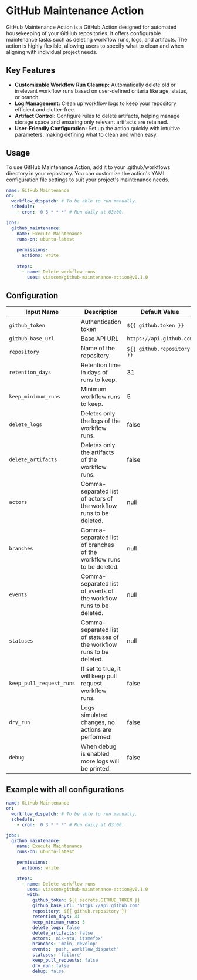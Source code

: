 # GitHub Maintenance Action

GitHub Maintenance Action is a GitHub Action designed for automated housekeeping of your GitHub repositories. It offers
configurable maintenance tasks such as deleting workflow runs, logs, and artifacts. The action is highly flexible,
allowing users to specify what to clean and when aligning with individual project needs.

## Key Features

* __Customizable Workflow Run Cleanup:__ Automatically delete old or irrelevant workflow runs based on user-defined criteria like age, status, or branch.
* __Log Management:__ Clean up workflow logs to keep your repository efficient and clutter-free.
* __Artifact Control:__ Configure rules to delete artifacts, helping manage storage space and ensuring only relevant artifacts are retained.
* __User-Friendly Configuration:__ Set up the action quickly with intuitive parameters, making defining what to clean and when easy.

## Usage

To use GitHub Maintenance Action, add it to your .github/workflows directory in your repository. You can customize the
action's YAML configuration file settings to suit your project's maintenance needs.

```yaml
name: GitHub Maintenance
on:
  workflow_dispatch: # To be able to run manually.
  schedule:
    - cron: '0 3 * * *' # Run daily at 03:00.

jobs:
  github_maintenance:
    name: Execute Maintenance
    runs-on: ubuntu-latest
    
    permissions:
      actions: write
      
    steps:
      - name: Delete workflow runs
        uses: viascom/github-maintenance-action@v0.1.0
```

## Configuration

| Input Name               | Description                                                          | Default Value              |
|--------------------------|----------------------------------------------------------------------|----------------------------|
| `github_token`           | Authentication token                                                 | `${{ github.token }}`      |
| `github_base_url`        | Base API URL                                                         | `https://api.github.com`   |
| `repository`             | Name of the repository.                                              | `${{ github.repository }}` |
| `retention_days`         | Retention time in days of runs to keep.                              | 31                         |
| `keep_minimum_runs`      | Minimum workflow runs to keep.                                       | 5                          |
| `delete_logs`            | Deletes only the logs of the workflow runs.                          | false                      |
| `delete_artifacts`       | Deletes only the artifacts of the workflow runs.                     | false                      |
| `actors`                 | Comma-separated list of actors of the workflow runs to be deleted.   | null                       |
| `branches`               | Comma-separated list of branches of the workflow runs to be deleted. | null                       |
| `events`                 | Comma-separated list of events of the workflow runs to be deleted.   | null                       |
| `statuses`               | Comma-separated list of statuses of the workflow runs to be deleted. | null                       |
| `keep_pull_request_runs` | If set to true, it will keep pull request workflow runs.             | false                      |
| `dry_run`                | Logs simulated changes, no actions are performed!                    | false                      |
| `debug`                  | When debug is enabled more logs will be printed.                     | false                      |

## Example with all configurations

```yaml
name: GitHub Maintenance
on:
  workflow_dispatch: # To be able to run manually.
  schedule:
    - cron: '0 3 * * *' # Run daily at 03:00.

jobs:
  github_maintenance:
    name: Execute Maintenance
    runs-on: ubuntu-latest

    permissions:
      actions: write

    steps:
      - name: Delete workflow runs
        uses: viascom/github-maintenance-action@v0.1.0
        with:
          github_token: ${{ secrets.GITHUB_TOKEN }}
          github_base_url: 'https://api.github.com'
          repository: ${{ github.repository }}
          retention_days: 31
          keep_minimum_runs: 5
          delete_logs: false
          delete_artifacts: false
          actors: 'nik-sta, itsmefox'
          branches: 'main, develop'
          events: 'push, workflow_dispatch'
          statuses: 'failure'
          keep_pull_requests: false
          dry_run: false
          debug: false
```
